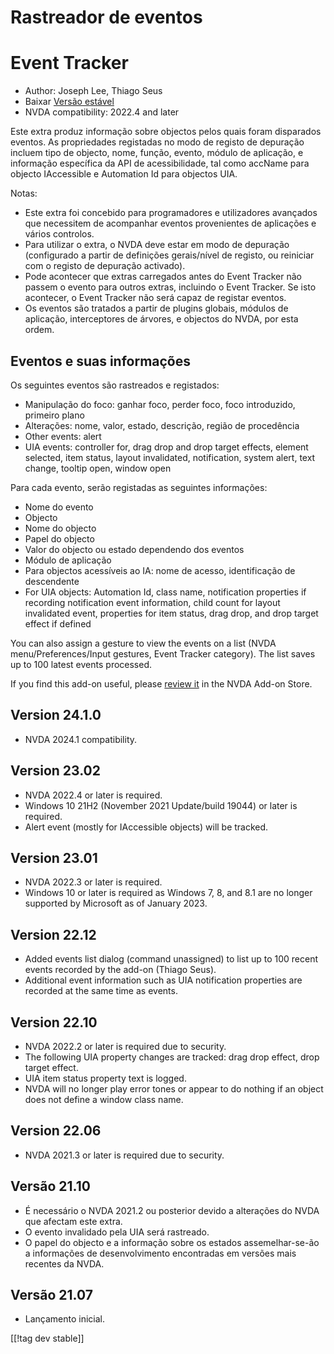 # Rastreador de eventos #
# Event Tracker

* Author: Joseph Lee, Thiago Seus
* Baixar [Versão estável][1]
* NVDA compatibility: 2022.4 and later

Este extra produz informação sobre objectos pelos quais foram disparados
eventos. As propriedades registadas no modo de registo de depuração incluem
tipo de objecto, nome, função, evento, módulo de aplicação, e informação
específica da API de acessibilidade, tal como accName para objecto
IAccessible e Automation Id para objectos UIA.

Notas:

* Este extra foi concebido para programadores e utilizadores avançados que
  necessitem de acompanhar eventos provenientes de aplicações e vários
  controlos.
* Para utilizar o extra, o NVDA deve estar em modo de depuração (configurado
  a partir de definições gerais/nível de registo, ou reiniciar com o registo
  de depuração activado).
* Pode acontecer que extras carregados antes do Event Tracker não passem o
  evento para outros extras, incluindo o Event Tracker. Se isto acontecer, o
  Event Tracker não será capaz de registar eventos.
* Os eventos são tratados a partir de plugins globais, módulos de aplicação,
  interceptores de árvores, e objectos do NVDA, por esta ordem.

## Eventos e suas informações

Os seguintes eventos são rastreados e registados:

* Manipulação do foco: ganhar foco, perder foco, foco introduzido, primeiro
  plano
* Alterações: nome, valor, estado, descrição, região de procedência
* Other events: alert
* UIA events: controller for, drag drop and drop target effects, element
  selected, item status, layout invalidated, notification, system alert,
  text change, tooltip open, window open

Para cada evento, serão registadas as seguintes informações:

* Nome do evento
* Objecto
* Nome do objecto
* Papel do objecto
* Valor do objecto ou estado dependendo dos eventos
* Módulo de aplicação
* Para objectos acessíveis ao IA: nome de acesso, identificação de
  descendente
* For UIA objects: Automation Id, class name, notification properties if
  recording notification event information, child count for layout
  invalidated event, properties for item status, drag drop, and drop target
  effect if defined

You can also assign a gesture to view the events on a list (NVDA
menu/Preferences/Input gestures, Event Tracker category). The list saves up
to 100 latest events processed.

If you find this add-on useful, please [review it][2] in the NVDA Add-on
Store.

## Version 24.1.0

* NVDA 2024.1 compatibility.

## Version 23.02

* NVDA 2022.4 or later is required.
* Windows 10 21H2 (November 2021 Update/build 19044) or later is required.
* Alert event (mostly for IAccessible objects) will be tracked.

## Version 23.01

* NVDA 2022.3 or later is required.
* Windows 10 or later is required as Windows 7, 8, and 8.1 are no longer
  supported by Microsoft as of January 2023.

## Version 22.12

* Added events list dialog (command unassigned) to list up to 100 recent
  events recorded by the add-on (Thiago Seus).
* Additional event information such as UIA notification properties are
  recorded at the same time as events.

## Version 22.10

* NVDA 2022.2 or later is required due to security.
* The following UIA property changes are tracked: drag drop effect, drop
  target effect.
* UIA item status property text is logged.
* NVDA will no longer play error tones or appear to do nothing if an object
  does not define a window class name.

## Version 22.06

* NVDA 2021.3 or later is required due to security.

## Versão 21.10

* É necessário o NVDA 2021.2 ou posterior devido a alterações do NVDA que
  afectam este extra.
* O evento invalidado pela UIA será rastreado.
* O papel do objecto e a informação sobre os estados assemelhar-se-ão a
  informações de desenvolvimento encontradas em versões mais recentes da
  NVDA.

## Versão 21.07

* Lançamento inicial.

[[!tag dev stable]]

[1]: https://www.nvaccess.org/addonStore/legacy?file=evtTracker

[2]: https://github.com/nvaccess/addon-datastore/discussions/2717
